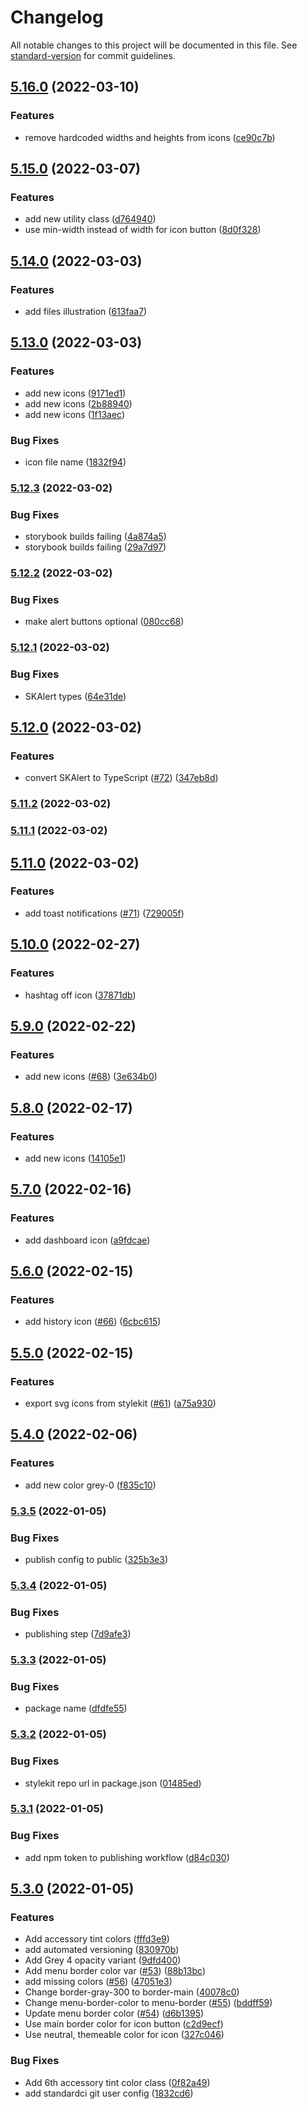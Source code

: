 # Changelog

All notable changes to this project will be documented in this file. See [standard-version](https://github.com/conventional-changelog/standard-version) for commit guidelines.

## [5.16.0](https://github.com/standardnotes/StyleKit/compare/v5.15.0...v5.16.0) (2022-03-10)


### Features

* remove hardcoded widths and heights from icons ([ce90c7b](https://github.com/standardnotes/StyleKit/commit/ce90c7bf2ef53ebd3443d7d4969f2057fba27117))

## [5.15.0](https://github.com/standardnotes/StyleKit/compare/v5.14.0...v5.15.0) (2022-03-07)


### Features

* add new utility class ([d764940](https://github.com/standardnotes/StyleKit/commit/d76494019c260ed488f3274ed3d726bf9cb2a3f3))
* use min-width instead of width for icon button ([8d0f328](https://github.com/standardnotes/StyleKit/commit/8d0f3287f6b56c3da808dc86027af1e5d94f889c))

## [5.14.0](https://github.com/standardnotes/StyleKit/compare/v5.13.0...v5.14.0) (2022-03-03)


### Features

* add files illustration ([613faa7](https://github.com/standardnotes/StyleKit/commit/613faa7ee8f279149aecf273e01b9ee8145b4ca2))

## [5.13.0](https://github.com/standardnotes/StyleKit/compare/v5.12.3...v5.13.0) (2022-03-03)


### Features

* add new icons ([9171ed1](https://github.com/standardnotes/StyleKit/commit/9171ed1ffe8fa10bd63453a8efab83480b97d5c2))
* add new icons ([2b88940](https://github.com/standardnotes/StyleKit/commit/2b88940e465ad47caea6b16168ad1b68e6a6004d))
* add new icons ([1f13aec](https://github.com/standardnotes/StyleKit/commit/1f13aec70fa44f6e6142308f80e60f4c870bff71))


### Bug Fixes

* icon file name ([1832f94](https://github.com/standardnotes/StyleKit/commit/1832f943d4658fc5910d9597fb75643176327ca3))

### [5.12.3](https://github.com/standardnotes/StyleKit/compare/v5.12.2...v5.12.3) (2022-03-02)


### Bug Fixes

* storybook builds failing ([4a874a5](https://github.com/standardnotes/StyleKit/commit/4a874a579f5ca11d2f5560d355b65b83687f8ee1))
* storybook builds failing ([29a7d97](https://github.com/standardnotes/StyleKit/commit/29a7d9784c277c873a784bde832759209547d35d))

### [5.12.2](https://github.com/standardnotes/StyleKit/compare/v5.12.1...v5.12.2) (2022-03-02)


### Bug Fixes

* make alert buttons optional ([080cc68](https://github.com/standardnotes/StyleKit/commit/080cc683178364878e4f34c3db2ab4c593a66824))

### [5.12.1](https://github.com/standardnotes/StyleKit/compare/v5.12.0...v5.12.1) (2022-03-02)


### Bug Fixes

* SKAlert types ([64e31de](https://github.com/standardnotes/StyleKit/commit/64e31de5be2658626437eeef1dc9bf7631c8494f))

## [5.12.0](https://github.com/standardnotes/StyleKit/compare/v5.11.2...v5.12.0) (2022-03-02)


### Features

* convert SKAlert to TypeScript ([#72](https://github.com/standardnotes/StyleKit/issues/72)) ([347eb8d](https://github.com/standardnotes/StyleKit/commit/347eb8d669de6a8d3d2702a12d127fa7d7c2d74b))

### [5.11.2](https://github.com/standardnotes/StyleKit/compare/v5.11.1...v5.11.2) (2022-03-02)

### [5.11.1](https://github.com/standardnotes/StyleKit/compare/v5.11.0...v5.11.1) (2022-03-02)

## [5.11.0](https://github.com/standardnotes/StyleKit/compare/v5.10.0...v5.11.0) (2022-03-02)


### Features

* add toast notifications ([#71](https://github.com/standardnotes/StyleKit/issues/71)) ([729005f](https://github.com/standardnotes/StyleKit/commit/729005f18670d1a1bf064b5ab7c6dbd660063f79))

## [5.10.0](https://github.com/standardnotes/StyleKit/compare/v5.9.0...v5.10.0) (2022-02-27)


### Features

* hashtag off icon ([37871db](https://github.com/standardnotes/StyleKit/commit/37871db7e3c712371a88003f395a6bd4f194501e))

## [5.9.0](https://github.com/standardnotes/StyleKit/compare/v5.8.0...v5.9.0) (2022-02-22)


### Features

* add new icons ([#68](https://github.com/standardnotes/StyleKit/issues/68)) ([3e634b0](https://github.com/standardnotes/StyleKit/commit/3e634b02c7d0841da40c7f4a55097303d4c9fe2b))

## [5.8.0](https://github.com/standardnotes/StyleKit/compare/v5.7.0...v5.8.0) (2022-02-17)


### Features

* add new icons ([14105e1](https://github.com/standardnotes/StyleKit/commit/14105e1bef01ce95087ee20022972361e2f29279))

## [5.7.0](https://github.com/standardnotes/StyleKit/compare/v5.6.0...v5.7.0) (2022-02-16)


### Features

* add dashboard icon ([a9fdcae](https://github.com/standardnotes/StyleKit/commit/a9fdcae04ffe500ac7d1746c2c030ddaed037527))

## [5.6.0](https://github.com/standardnotes/StyleKit/compare/v5.5.0...v5.6.0) (2022-02-15)


### Features

* add history icon ([#66](https://github.com/standardnotes/StyleKit/issues/66)) ([6cbc615](https://github.com/standardnotes/StyleKit/commit/6cbc6150a8a342f9b97107c78dee364883fb7384))

## [5.5.0](https://github.com/standardnotes/StyleKit/compare/v5.4.0...v5.5.0) (2022-02-15)


### Features

* export svg icons from stylekit  ([#61](https://github.com/standardnotes/StyleKit/issues/61)) ([a75a930](https://github.com/standardnotes/StyleKit/commit/a75a9309935062b9c06f83fb6f48115e6be052b7))

## [5.4.0](https://github.com/standardnotes/StyleKit/compare/v5.3.5...v5.4.0) (2022-02-06)


### Features

* add new color grey-0 ([f835c10](https://github.com/standardnotes/StyleKit/commit/f835c100c0e1c3d6fc808966cda5d2dbec36c8f2))

### [5.3.5](https://github.com/standardnotes/StyleKit/compare/v5.3.4...v5.3.5) (2022-01-05)


### Bug Fixes

* publish config to public ([325b3e3](https://github.com/standardnotes/StyleKit/commit/325b3e319eea9089ef35368f320eaff12ace88b0))

### [5.3.4](https://github.com/standardnotes/StyleKit/compare/v5.3.3...v5.3.4) (2022-01-05)


### Bug Fixes

* publishing step ([7d9afe3](https://github.com/standardnotes/StyleKit/commit/7d9afe3a20f008fc3b0386d1b0d2e4cb720fe7cd))

### [5.3.3](https://github.com/standardnotes/StyleKit/compare/v5.3.2...v5.3.3) (2022-01-05)


### Bug Fixes

* package name ([dfdfe55](https://github.com/standardnotes/StyleKit/commit/dfdfe550d0f02586b951c6a9e6e4e30adaa047b9))

### [5.3.2](https://github.com/standardnotes/StyleKit/compare/v5.3.1...v5.3.2) (2022-01-05)


### Bug Fixes

* stylekit repo url in package.json ([01485ed](https://github.com/standardnotes/StyleKit/commit/01485ed00e646bb61af4e959c8bd2c7609128246))

### [5.3.1](https://github.com/sn-extensions/stylekit/compare/v5.3.0...v5.3.1) (2022-01-05)


### Bug Fixes

* add npm token to publishing workflow ([d84c030](https://github.com/sn-extensions/stylekit/commit/d84c030572f49a7e3396ae1747e941aaf99bfe6a))

## [5.3.0](https://github.com/sn-extensions/stylekit/compare/v5.2.11...v5.3.0) (2022-01-05)


### Features

* Add accessory tint colors ([fffd3e9](https://github.com/sn-extensions/stylekit/commit/fffd3e975670201f3687753634ec1cf4e23ecd40))
* add automated versioning ([830970b](https://github.com/sn-extensions/stylekit/commit/830970bddb498ee21f9a6b09aa48fb3365191c40))
* Add Grey 4 opacity variant ([9dfd400](https://github.com/sn-extensions/stylekit/commit/9dfd400b6809554db2b1310651f515ecadbf27a7))
* Add menu border color var ([#53](https://github.com/sn-extensions/stylekit/issues/53)) ([88b13bc](https://github.com/sn-extensions/stylekit/commit/88b13bce3055f0162b44929a6fd28f571a6da4e9))
* add missing colors ([#56](https://github.com/sn-extensions/stylekit/issues/56)) ([47051e3](https://github.com/sn-extensions/stylekit/commit/47051e301931f28d7ee9ff178f000f9a7c11b6a5))
* Change border-gray-300 to border-main ([40078c0](https://github.com/sn-extensions/stylekit/commit/40078c0dbd9f7b6ce4ffb654bd8bf6b9b3da6dab))
* Change menu-border-color to menu-border ([#55](https://github.com/sn-extensions/stylekit/issues/55)) ([bddff59](https://github.com/sn-extensions/stylekit/commit/bddff5995a4454f3639332d2464362b769c9323a))
* Update menu border color ([#54](https://github.com/sn-extensions/stylekit/issues/54)) ([d6b1395](https://github.com/sn-extensions/stylekit/commit/d6b1395b95b00e9f171a90a6576f227aae8a9b43))
* Use main border color for icon button ([c2d9ecf](https://github.com/sn-extensions/stylekit/commit/c2d9ecfecbdfd1e81bbbfd4831b0895bae049e7f))
* Use neutral, themeable color for icon ([327c046](https://github.com/sn-extensions/stylekit/commit/327c046531016c60fee142ee02d0a1eb0dd82667))


### Bug Fixes

* Add 6th accessory tint color class ([0f82a49](https://github.com/sn-extensions/stylekit/commit/0f82a49970efb982289a354b36beb5890d2ef425))
* add standardci git user config ([1832cd6](https://github.com/sn-extensions/stylekit/commit/1832cd6670d199f3fbe8b81c4c45572387835071))

